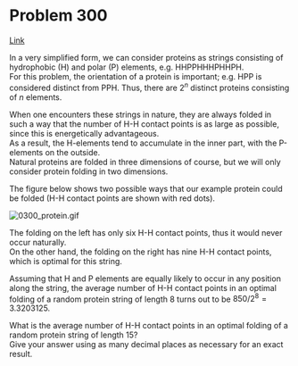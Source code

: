 # Problem 300

[Link](https://projecteuler.net/problem=300)

In a very simplified form, we can consider proteins as strings consisting of hydrophobic (H) and polar (P) elements, e.g. HHPPHHHPHHPH.  
For this problem, the orientation of a protein is important; e.g. HPP is considered distinct from PPH. Thus, there are $2^n$ distinct proteins consisting of $n$ elements.

When one encounters these strings in nature, they are always folded in such a way that the number of H-H contact points is as large as possible, since this is energetically advantageous.  
As a result, the H-elements tend to accumulate in the inner part, with the P-elements on the outside.  
Natural proteins are folded in three dimensions of course, but we will only consider protein folding in two dimensions.

The figure below shows two possible ways that our example protein could be folded (H-H contact points are shown with red dots).

![0300_protein.gif](resources/images/0300_protein.gif?1678992056)

The folding on the left has only six H-H contact points, thus it would never occur naturally.  
On the other hand, the folding on the right has nine H-H contact points, which is optimal for this string.

Assuming that H and P elements are equally likely to occur in any position along the string, the average number of H-H contact points in an optimal folding of a random protein string of length $8$ turns out to be $850 / 2^8 = 3.3203125$.

What is the average number of H-H contact points in an optimal folding of a random protein string of length $15$?  
Give your answer using as many decimal places as necessary for an exact result.